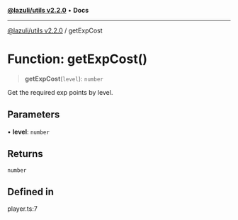 [**@lazuli/utils v2.2.0**](../README.md) • **Docs**

***

[@lazuli/utils v2.2.0](../globals.md) / getExpCost

# Function: getExpCost()

> **getExpCost**(`level`): `number`

Get the required exp points by level.

## Parameters

• **level**: `number`

## Returns

`number`

## Defined in

player.ts:7
